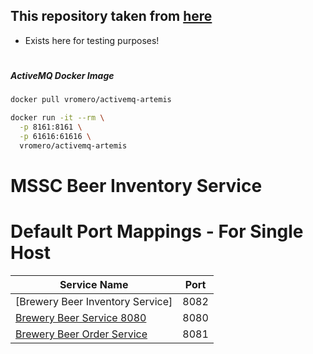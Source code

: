 ## This repository taken from [here](https://github.com/springframeworkguru/mssc-beer-inventory-service) 

* Exists here for testing purposes!

# 
##### ActiveMQ Docker Image

```bash
docker pull vromero/activemq-artemis

docker run -it --rm \
  -p 8161:8161 \
  -p 61616:61616 \
  vromero/activemq-artemis
```

#

# MSSC Beer Inventory Service


# Default Port Mappings - For Single Host
| Service Name | Port | 
| --------| -----|
| [Brewery Beer Inventory Service] | 8082 |
| [Brewery Beer Service 8080](https://github.com/springframeworkguru/mssc-beer-inventory-service) | 8080 |
| [Brewery Beer Order Service](https://github.com/springframeworkguru/mssc-beer-order-service) | 8081 |